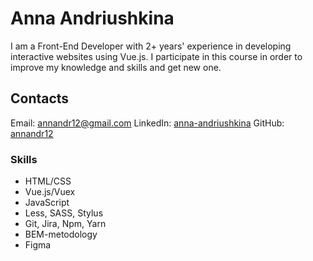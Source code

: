 # Anna Andriushkina

I am a Front-End Developer with 2+ years' experience in developing interactive websites using Vue.js. 
I participate in this course in order to improve my knowledge and skills and get new one.

## Contacts
Email: [annandr12@gmail.com](mailto:annandr12@gmail.com)
LinkedIn: [anna-andriushkina](https://www.linkedin.com/in/anna-andriushkina/)
GitHub: [annandr12](http://github.com/annandr12)

### Skills
* HTML/CSS
* Vue.js/Vuex
* JavaScript
* Less, SASS, Stylus
* Git, Jira, Npm, Yarn
* BEM-metodology
* Figma

